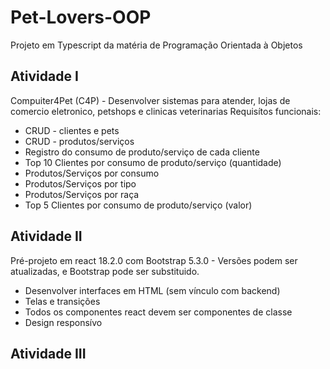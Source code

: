 # Pet-Lovers-OOP
 Projeto em Typescript da matéria de Programação Orientada à Objetos

## Atividade I
Compuiter4Pet (C4P) - Desenvolver sistemas para atender, lojas de comercio eletronico, petshops e clinicas veterinarias
Requisítos funcionais:

* CRUD - clientes e pets
* CRUD - produtos/serviços
* Registro do consumo de produto/serviço de cada cliente
* Top 10 Clientes por consumo de produto/serviço (quantidade)
* Produtos/Serviços por consumo
* Produtos/Serviços por tipo
* Produtos/Serviços por raça
* Top 5 Clientes por consumo de produto/serviço (valor)

## Atividade II
Pré-projeto em react 18.2.0 com Bootstrap 5.3.0 - Versões podem ser atualizadas, e Bootstrap pode ser substituido.

* Desenvolver interfaces em HTML (sem vínculo com backend)
* Telas e transições
* Todos os componentes react devem ser componentes de classe
* Design responsívo 

## Atividade III
